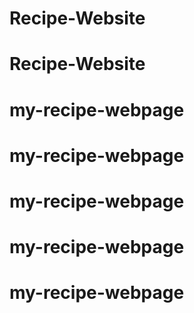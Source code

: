 # Recipe-Website
# Recipe-Website
# my-recipe-webpage
# my-recipe-webpage
# my-recipe-webpage
# my-recipe-webpage
# my-recipe-webpage
